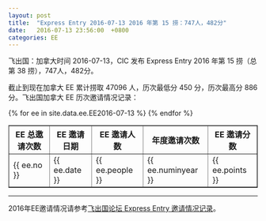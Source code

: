 ```yaml
---
layout: post
title:  "Express Entry 2016-07-13 2016 年第 15 捞：747人，482分"
date:   2016-07-13 23:56:00  +0800
categories: EE
---
```


飞出国：加拿大时间 2016-07-13，CIC 发布 Express Entry 2016 年第 15 捞（总第 38 捞），747人，482分。

截止到现在加拿大 EE 累计捞取 47096 人，历次最低分 450 分，历次最高分 886分。飞出国加拿大 EE 历次邀请情况记录：

<table border = "1" cellpadding="1" cellspacing="0">
  <tr>
    <th>EE 总邀请次数</th>
    <th>EE 邀请日期</th>
    <th>EE 邀请人数</th>
    <th>年度邀请次数</th>
    <th>EE 邀请分数</th>
  </tr>
{% for ee in site.data.ee.EE2016-07-13 %}
<tr>
<td> {{ ee.no }} </td>
<td> {{ ee.date }} </td>
<td> {{ ee.people }} </td>
<td> {{ ee.numinyear }} </td>
<td> {{ ee.points }} </td>
</tr>
{% endfor %}
</table>

------

2016年EE邀请情况请参考<a href="http://bbs.fcgvisa.com/t/2016-express-entry-ita-ee/9588" target="_blank">飞出国论坛 Express Entry 邀请情况记录</a>。